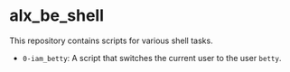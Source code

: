 # alx_be_shell
This repository contains scripts for various shell tasks.

- `0-iam_betty`: A script that switches the current user to the user `betty`.
